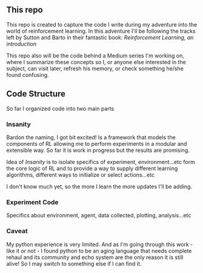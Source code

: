 ## This repo
This repo is created to capture the code I write during my adventure into the world of reinforcement learning. In this adventure I'll be following the tracks left by Sutton and Barto in their fantastic book: *Reinforcement Learning, an introduction*

This repo also will be the code behind a Medium series I'm working on, where I summarize these concepts so I, or anyone else interested in the subject, can visit later, refresh his memory, or check something he/she found confusing.

## Code Structure
So far I organized code into two main parts
### Insanity
Bardon the naming, I got bit excited! Is a framework that models the components of RL allowing me to perform experiments in a modular and extensible way. So far it is work in progress but the results are promising.

Idea of *Insanity* is to isolate specifics of experiment, environment...etc form the core logic of RL and to provide a way to supply different learning algorithms, different ways to initialize or select actions...etc

I don't know much yet, so the more I learn the more updates I'll be adding.

### Experiment Code
Specifics about environment, agent, data collected, plotting, analysis...etc

### Caveat
My python experience is very limited. And as I'm going through this work - like it or not - I found python to be an aging language that needs complete rehaul and its community and echo system are the only reason it is still alive! So I may switch to something else if I can find it.